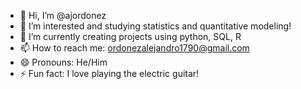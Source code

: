 - 👋 Hi, I’m @ajordonez
- 👀 I’m interested and studying statistics and quantitative modeling!
- 🌱 I’m currently creating projects using python, SQL, R
- 📫 How to reach me: ordonezalejandro1790@gmail.com
- 😄 Pronouns: He/Him
- ⚡ Fun fact: I love playing the electric guitar!

<!---
ajordonez/ajordonez is a ✨ special ✨ repository because its `README.md` (this file) appears on your GitHub profile.
You can click the Preview link to take a look at your changes.
--->
